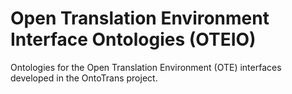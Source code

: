 Open Translation Environment Interface Ontologies (OTEIO)
=========================================================
Ontologies for the Open Translation Environment (OTE) interfaces developed in the OntoTrans project.
